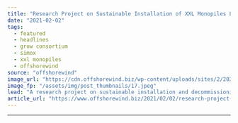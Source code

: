 ```yaml
---
title: "Research Project on Sustainable Installation of XXL Monopiles Launched"
date: "2021-02-02"
tags: 
  - featured
  - headlines
  - grow consortium
  - simox
  - xxl monopiles
  - offshorewind
source: "offshorewind"
image_url: "https://cdn.offshorewind.biz/wp-content/uploads/sites/2/2021/02/02155016/GROW-program_SIMOX-project.jpeg"
image_fp: "/assets/img/post_thumbnails/17.jpeg"
lead: "A research project on sustainable installation and decommissioning of XXL monopiles for large next-generation"
article_url: "https://www.offshorewind.biz/2021/02/02/research-project-on-sustainable-installation-of-xxl-monopiles-launched/"
---
```


---
